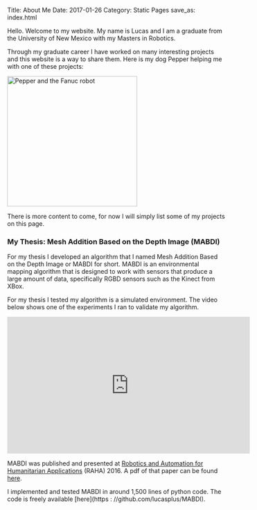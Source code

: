 Title: About Me
Date: 2017-01-26
Category: Static Pages
save_as: index.html

Hello. Welcome to my website. My name is Lucas and I am a graduate from the University of New Mexico with my Masters in Robotics.

Through my graduate career I have worked on many interesting projects and this website is a way to share them. Here is my dog Pepper helping me with one of these projects:

<a href="http://imgur.com/QeLSBBm"><img src="http://i.imgur.com/QeLSBBm.jpg?1" title="Pepper and the Fanuc robot" style="width:300px;" /></a>

There is more content to come, for now I will simply list some of my projects on this page.

### My Thesis: Mesh Addition Based on the Depth Image (MABDI)

For my thesis I developed an algorithm that I named Mesh Addition Based on the Depth Image or MABDI for short. MABDI is an environmental mapping algorithm that is designed to work with sensors that produce a large amount of data, specifically RGBD sensors such as the Kinect from XBox.

For my thesis I tested my algorithm is a simulated environment. The video below shows one of the experiments I ran to validate my algorithm.

<iframe width="560" height="315" src="https://www.youtube.com/embed/SFv2fov3yM0" frameborder="0" allowfullscreen></iframe>

MABDI was published and presented at [Robotics and Automation for Humanitarian Applications](raha2016.org) (RAHA) 2016. A pdf of that paper can be found [here]({filename}/pdfs/paper_raha.pdf).

I implemented and tested MABDI in around 1,500 lines of python code. The code is freely available [here](https : //github.com/lucasplus/MABDI).
